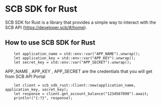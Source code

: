 # SCB SDK for Rust
SCB SDK for Rust is a library that provides a simple way to interact with the SCB API (https://developer.scb/#/home). 

## How to use SCB SDK for Rust

```chatinput
    let application_name = std::env::var("APP_NAME").unwrap();
    let application_key = std::env::var("APP_KEY").unwrap();
    let secret_key = std::env::var("APP_SECRET").unwrap();
```
APP_NAME , APP_KEY , APP_SECRET are the credentials that you will get from SCB API Portal

```chatinput
    let client = scb_sdk_rust::Client::new(application_name, application_key, secret_key);
    let response = client.get_account_balance("1234567890").await;
    println!("{:?}", response);
```

